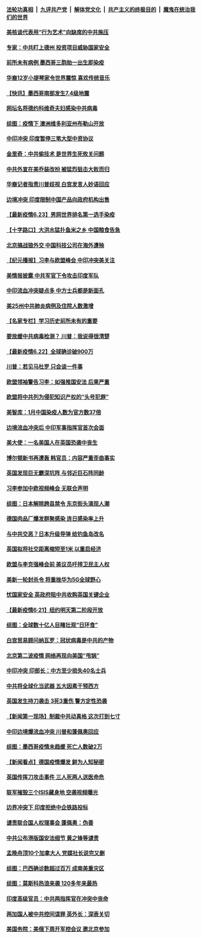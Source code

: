 

####  [法轮功真相](../../../../basic/blob/master/README.md?t=06240602) &nbsp;|&nbsp; [九评共产党](../../../../9ping.md/blob/master/README.md?t=06240602) &nbsp;|&nbsp; [解体党文化](../../../../jtdwh.md/blob/master/README.md?t=06240602)  &nbsp;|&nbsp; [共产主义的终极目的](../../../../gczydzjmd.md/blob/master/README.md?t=06240602) &nbsp;|&nbsp; [魔鬼在统治我们的世界](../../../../mgztzwmdsj.md/blob/master/README.md?t=06240602) 

#### [美核谈代表用“行为艺术”向缺席的中共施压](../pages/nsc418/n12207347.md?t=06240602) 

#### [专家：中共盯上德州 投资项目威胁国家安全](../pages/nsc418/n12207441.md?t=06240602) 

#### [前所未有病例 墨西哥三胞胎一出生即染疫](../pages/nsc418/n12207459.md?t=06240602) 

#### [华裔12岁小提琴家令世界震惊 喜欢传统音乐](../pages/nsc418/n12207095.md?t=06240602) 

#### [【快讯】墨西哥南部发生7.4级地震](../pages/nsc418/n12207367.md?t=06240602) 

#### [网坛名将德约科维奇夫妇感染中共病毒](../pages/nsc418/n12207201.md?t=06240602) 

#### [组图：疫情下 澳洲维多利亚州布勒山开放](../pages/nsc418/n12206541.md?t=06240602) 

#### [中印冲突 印度暂停三笔大型中资协议](../pages/nsc418/n12207208.md?t=06240602) 

#### [金里奇：中共偷技术 是世界生死攸关问题](../pages/nsc418/n12207082.md?t=06240602) 

#### [中共外宣在美乔装改扮 被猛烈狙击大败而归](../pages/nsc418/n12207048.md?t=06240602) 

#### [华裔记者指责川普歧视 白宫发言人妙语回应](../pages/nsc418/n12206915.md?t=06240602) 

#### [边境冲突 印度限制中国产品向政府机构出售](../pages/nsc418/n12206708.md?t=06240602) 

#### [【最新疫情6.23】男网世界排名第一选手染疫](../pages/nsc418/n12205436.md?t=06240602) 

#### [【十字路口】大洪水猛扑鱼米之乡 中国粮食告急](../pages/nsc418/n12205567.md?t=06240602) 

#### [北京搞战狼外交 中国科技公司在海外遭殃](../pages/nsc418/n12204846.md?t=06240602) 

#### [【纪元播报】习李与欧盟峰会 中印冲突美关注](../pages/nsc418/n12205264.md?t=06240602) 

#### [美情报披露 中共军官下令攻击印度军队](../pages/nsc418/n12205206.md?t=06240602) 

#### [中印流血冲突疑点多 中方士兵都是新面孔](../pages/nsc418/n12205147.md?t=06240602) 

#### [美25州中共肺炎病例及住院人数激增](../pages/nsc418/n12204895.md?t=06240602) 

#### [【名家专栏】学习历史前所未有的重要](../pages/nsc418/n12204215.md?t=06240602) 

#### [要放缓中共病毒检测？ 川普：我说得很清楚](../pages/nsc418/n12204784.md?t=06240602) 

#### [【最新疫情6.22】全球确诊破900万](../pages/nsc418/n12199354.md?t=06240602) 

#### [川普：若见马杜罗 只会谈一件事](../pages/nsc418/n12204747.md?t=06240602) 

#### [欧盟领袖警告习李：如强推国安法 后果严重](../pages/nsc418/n12204750.md?t=06240602) 

#### [欧盟将中共列为侵犯知识产权的“头号犯罪”](../pages/nsc418/n12204317.md?t=06240602) 

#### [美智库：1月中国染疫人数为官方数37倍](../pages/nsc418/n12204650.md?t=06240602) 

#### [边境流血冲突后 中印军事指挥官首次会面](../pages/nsc418/n12204638.md?t=06240602) 

#### [美大使：一名美国人在英国恐袭中丧生](../pages/nsc418/n12204415.md?t=06240602) 

#### [博尔顿新书再遭轰 韩官员：内容严重歪曲事实](../pages/nsc418/n12204194.md?t=06240602) 

#### [英国发现巨无霸深坑阵 与邻近巨石阵同龄](../pages/nsc418/n12204109.md?t=06240602) 

#### [习李参加中欧视频峰会 无联合声明](../pages/nsc418/n12203689.md?t=06240602) 

#### [组图：日本解除跨县禁令 东京街头涌现人潮](../pages/nsc418/n12203294.md?t=06240602) 

#### [德国肉品厂爆发群聚感染 连日感染率上升](../pages/nsc418/n12203635.md?t=06240602) 

#### [与中共交恶？日本升级导弹 给钓鱼岛改名](../pages/nsc418/n12203668.md?t=06240602) 

#### [英国拟将社交距离缩短至1米 以重启经济](../pages/nsc418/n12203125.md?t=06240602) 

#### [欧盟与李克强峰会前 美议员吁捍卫民主人权](../pages/nsc418/n12202775.md?t=06240602) 

#### [美新一轮封杀令 将重挫华为5G全球野心](../pages/nsc418/n12202488.md?t=06240602) 

#### [忧国家安全 英政府阻中共收购英国关键企业](../pages/nsc418/n12202456.md?t=06240602) 

#### [【最新疫情6·21】纽约明天第二阶段开放](../pages/nsc418/n12196332.md?t=06240602) 

#### [组图：全球数十亿人目睹壮观“日环食”](../pages/nsc418/n12202171.md?t=06240602) 

#### [白宫贸易顾问纳瓦罗：冠状病毒是中共的产物](../pages/nsc418/n12202027.md?t=06240602) 

#### [北京第二波疫情 网络再现向美国“甩锅”](../pages/nsc418/n12201996.md?t=06240602) 

#### [中印冲突 印部长：中方至少损失40名士兵](../pages/nsc418/n12201884.md?t=06240602) 

#### [中共将全球化当武器 五大因素干预西方](../pages/nsc418/n12186089.md?t=06240602) 

#### [英国发生持刀袭击 3死3重伤 警方定性恐袭](../pages/nsc418/n12201767.md?t=06240602) 

#### [【新闻第一现场】制裁中共动真格 这次打到七寸](../pages/nsc418/n12201730.md?t=06240602) 

#### [中印边境爆流血冲突 川普和蓬佩奥回应](../pages/nsc418/n12201068.md?t=06240602) 

#### [组图：墨西哥疫情未趋缓 死亡人数破2万](../pages/nsc418/n12199824.md?t=06240602) 

#### [【新闻看点】德国疫情爆发 鲜为人知秘密](../pages/nsc418/n12200936.md?t=06240602) 

#### [英国传挥刀攻击事件 三人死两人送医命危](../pages/nsc418/n12201032.md?t=06240602) 

#### [联军摧毁三个ISIS藏身地 空袭视频曝光](../pages/nsc418/n12200929.md?t=06240602) 

#### [边界冲突下 印度拒绝中企铁路投标](../pages/nsc418/n12200851.md?t=06240602) 

#### [谴责联合国人权理事会 蓬佩奥：伪善](../pages/nsc418/n12200748.md?t=06240602) 

#### [中共公布港版国安法细节 黄之锋等谴责](../pages/nsc418/n12200535.md?t=06240602) 

#### [孟晚舟顶10个加拿大人 党媒社长说完又删](../pages/nsc418/n12200398.md?t=06240602) 

#### [组图：巴西确诊数超过百万 成南美重灾区](../pages/nsc418/n12200146.md?t=06240602) 

#### [组图：莫斯科热浪来袭 120多年来最热](../pages/nsc418/n12198528.md?t=06240602) 

#### [印度高级官员：中共两指挥官在冲突中丧命](../pages/nsc418/n12200340.md?t=06240602) 

#### [两加国人被中共控间谍罪 英外长：深表关切](../pages/nsc418/n12200284.md?t=06240602) 

#### [美国务院：美俄下周开军控会议 邀北京参加](../pages/nsc418/n12200097.md?t=06240602) 

